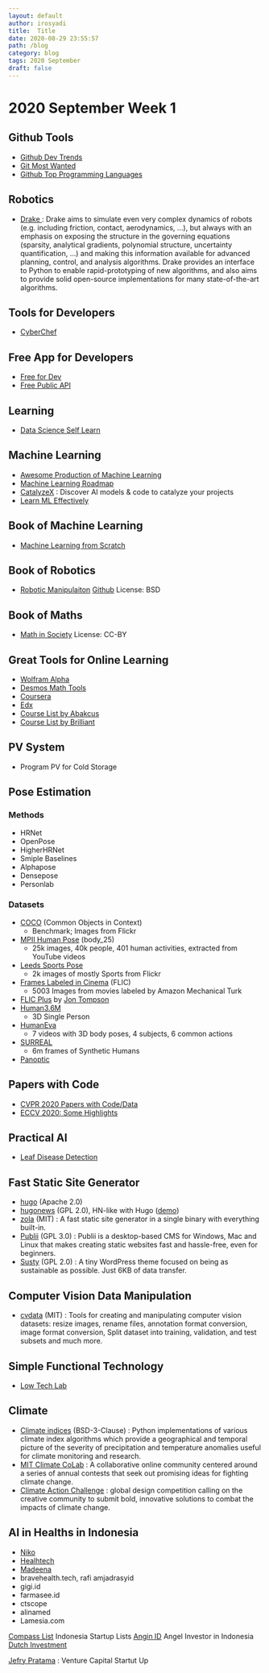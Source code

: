 ```yaml
---
layout: default
author: irosyadi
title:  Title
date: 2020-08-29 23:55:57
path: /blog
category: blog
tags: 2020 September
draft: false
---
```


# 2020 September Week 1

## Github Tools
- [Github Dev Trends](https://www.baresquare.com/github-devtrends/)
- [Git Most Wanted](http://gitmostwanted.com/)
- [Github Top Programming Languages](https://githut.info/)

## Robotics
- [Drake ](https://drake.mit.edu/) : Drake aims to simulate even very complex dynamics of robots (e.g. including friction, contact, aerodynamics, …), but always with an emphasis on exposing the structure in the governing equations (sparsity, analytical gradients, polynomial structure, uncertainty quantification, …) and making this information available for advanced planning, control, and analysis algorithms. Drake provides an interface to Python to enable rapid-prototyping of new algorithms, and also aims to provide solid open-source implementations for many state-of-the-art algorithms. 

## Tools for Developers
- [CyberChef](https://gchq.github.io/CyberChef/)

## Free App for Developers
- [Free for Dev](https://free-for.dev/)
- [Free Public API](https://github.com/public-apis/public-apis)

## Learning
- [Data Science Self Learn](https://github.com/ossu/data-science)


## Machine Learning
- [Awesome Production of Machine Learning](https://github.com/EthicalML/awesome-production-machine-learning)
- [Machine Learning Roadmap](https://github.com/mrdbourke/machine-learning-roadmap)
- [CatalyzeX](https://www.catalyzex.com/) : Discover AI models & code to catalyze your projects
- [Learn ML Effectively](https://www.youtube.com/watch?v=r2X9Se6ayGQ&feature=share)

## Book of Machine Learning
- [Machine Learning from Scratch](https://dafriedman97.github.io/mlbook/content/introduction.html)

## Book of Robotics
- [Robotic Manipulaiton](http://manipulation.csail.mit.edu/) [Github](https://github.com/RussTedrake/manipulation) License: BSD

## Book of Maths
- [Math in Society](http://www.opentextbookstore.com/mathinsociety/) License: CC-BY

## Great Tools for Online Learning
- [Wolfram Alpha](https://www.wolframalpha.com/)
- [Desmos Math Tools](https://www.desmos.com/)
- [Coursera](https://www.coursera.org/)
- [Edx](https://www.edx.org/)
- [Course List by Abakcus](https://abakcus.com/courses/)
- [Course List by Brilliant](https://brilliant.org/courses/)

## PV System
- Program PV for Cold Storage

## Pose Estimation
### Methods
- HRNet
- OpenPose
- HigherHRNet
- Smiple Baselines
- Alphapose
- Densepose
- Personlab

### Datasets
- [COCO](http://cocodataset.org/#home) (Common Objects in Context)
    - Benchmark; Images from Flickr
- [MPII Human Pose](http://human-pose.mpi-inf.mpg.de/) (body_25)
    - 25k images, 40k people, 401 human activities, extracted from YouTube videos
- [Leeds Sports Pose](http://sam.johnson.io/research/lsp.html)
    - 2k images of mostly Sports from Flickr
- [Frames Labeled in Cinema](http://human-pose.mpi-inf.mpg.de/) (FLIC)
    - 5003 Images from movies labeled by Amazon Mechanical Turk
- [FLIC Plus](https://jonathantompson.github.io/flic_plus.htm) by [Jon Tompson](https://jonathantompson.github.io/)
- [Human3.6M](http://vision.imar.ro/human3.6m/description.php)
    - 3D Single Person
- [HumanEva](http://humaneva.is.tue.mpg.de/)
    - 7 videos with 3D body poses, 4 subjects, 6 common actions
- [SURREAL](https://www.di.ens.fr/willow/research/surreal/data/)
    - 6m frames of Synthetic Humans
 - [Panoptic](http://domedb.perception.cs.cmu.edu/)


## Papers with Code
- [CVPR 2020 Papers with Code/Data](https://www.paperdigest.org/2020/06/cvpr-2020-papers-with-code-data/)
- [ECCV 2020: Some Highlights ](https://yassouali.github.io/ml-blog/eccv2020/)

## Practical AI
- [Leaf Disease Detection ](https://changelog.com/practicalai/3)

## Fast Static Site Generator
- [hugo](https://github.com/gohugoio/hugo) (Apache 2.0)  
- [hugonews](https://github.com/spaghettiwews/hugonews) (GPL 2.0), HN-like with Hugo ([demo](https://themes.gohugo.io/theme/hugonews/))  
- [zola](https://github.com/getzola/zola) (MIT) : A fast static site generator in a single binary with everything built-in.
- [Publii](https://github.com/GetPublii/Publii) (GPL 3.0)  : Publii is a desktop-based CMS for Windows, Mac and Linux that makes creating static websites fast and hassle-free, even for beginners.
- [Susty](https://github.com/jacklenox/susty) (GPL 2.0)  : A tiny WordPress theme focused on being as sustainable as possible. Just 6KB of data transfer.

## Computer Vision Data Manipulation
- [cvdata](https://github.com/monocongo/cvdata) (MIT)  : Tools for creating and manipulating computer vision datasets: resize images, rename files, annotation format conversion, image format conversion, Split dataset into training, validation, and test subsets and much more.

## Simple Functional Technology
- [Low Tech Lab](https://lowtechlab.org/en)

## Climate
- [Climate indices](https://github.com/monocongo/climate_indices) (BSD-3-Clause) : Python implementations of various climate index algorithms which provide a geographical and temporal picture of the severity of precipitation and temperature anomalies useful for climate monitoring and research.
- [MIT Climate CoLab](https://www.climatecolab.org/) : A collaborative online community centered around a series of annual contests that seek out promising ideas for fighting climate change.
- [Climate Action Challenge](https://challenge.whatdesigncando.com) : global design competition calling on the creative community to submit bold, innovative solutions to combat the impacts of climate change.


## AI in Healths in Indonesia
- [Niko](https://www.nikoazharihidayat.com/)
- [Healhtech](healthtech.id)
- [Madeena](https://www.madeena-xray.com/)
- bravehealth.tech, rafi amjadrasyid
- gigi.id
- farmasee.id
- ctscope
- alinamed
- Lamesia.com

[Compass List](https://www.compasslist.com/) Indonesia Startup Lists
[Angin ID](https://www.angin.id/) Angel Investor in Indonesia
[Dutch Investment](https://www.angin.id/wp-content/uploads/2020/05/Connecting-Indonesian-Startups-and-Dutch-Companies-52020.pdf)

[Jefry Pratama](https://www.linkedin.com/in/jefry-pratama-51745860/%0A) : Venture Capital Startut Up
